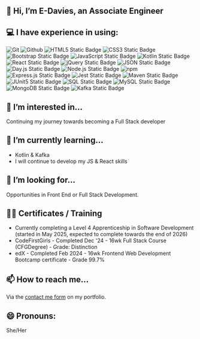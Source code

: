 ## 👋 Hi, I’m E-Davies, an Associate Engineer

## 💻 I have experience in using:

![Git](https://img.shields.io/badge/git-EFEFE7?style=for-the-badge&logo=git&logoColor=F74E27) 
![Github](https://img.shields.io/badge/github-121013?style=for-the-badge&logo=github&logoColor=white)
![HTML5 Static Badge](https://img.shields.io/badge/HTML5-E34F26?style=for-the-badge&logo=html5&logoColor=white)
![CSS3 Static Badge](https://img.shields.io/badge/CSS3-1572B6?style=for-the-badge&logo=css3&logoColor=white)
![Bootstrap Static Badge](https://img.shields.io/badge/Bootstrap-563D7C?style=for-the-badge&logo=bootstrap&logoColor=white)
![JavaScript Static Badge](https://img.shields.io/badge/JavaScript-323330?style=for-the-badge&logo=javascript&logoColor=F7DF1E)
![Kotlin Static Badge](https://img.shields.io/badge/Kotlin-7F52FF?style=for-the-badge&logo=kotlin&logoColor=white)
![React Static Badge](https://img.shields.io/badge/React-292929?style=for-the-badge&logo=react&logoColor=66DBFB)
![jQuery Static Badge](https://img.shields.io/badge/jQuery-0769AD?style=for-the-badge&logo=jquery&logoColor=white)
![JSON Static Badge](https://img.shields.io/badge/JSON-FAF0E6?style=for-the-badge&logo=json&logoColor=2A2A2A)
![Day.js Static Badge](https://img.shields.io/badge/Day.js-FF5F4C?style=for-the-badge&logo=day.js&logoColor=)
![Node.js Static Badge](https://img.shields.io/badge/Node.js-43853D?style=for-the-badge&logo=node.js&logoColor=white)
![npm](https://img.shields.io/badge/npm-%23CB3837.svg?style=for-the-badge&logo=npm&logoColor=white)
![Express.js Static Badge](https://img.shields.io/badge/Express.js-FFFFFF?style=for-the-badge&logo=express&logoColor=282828)
![Jest Static Badge](https://img.shields.io/badge/Jest-997781?style=for-the-badge&logo=jest&logoColor=9C4860)
![Maven Static Badge](https://img.shields.io/badge/Maven-white?style=for-the-badge&logo=apache-maven&logoColor=CB2435)
![JUnit5 Static Badge](https://img.shields.io/badge/JUnit5-white?style=for-the-badge&logo=junit5&logoColor=CB2435&labelColor=249c5f)
![SQL Static Badge](https://img.shields.io/badge/SQL-399CDC?style=for-the-badge&logo=scala&logoColor=white)
![MySQL Static Badge](https://img.shields.io/badge/MySQL-005C84?style=for-the-badge&logo=mysql&logoColor=white)
![MongoDB Static Badge](https://img.shields.io/badge/MongoDB-011D2D?style=for-the-badge&logo=mongodb&logoColor=01E661)
![Kafka Static Badge](https://img.shields.io/badge/Kafka-white?style=for-the-badge&logo=apache-kafka&logoColor=black)


 ## 👀 I’m interested in...
Continuing my journey towards becoming a Full Stack developer
 
## 🌱 I’m currently learning...
* Kotlin & Kafka 
* I will continue to develop my JS & React skills

## 💞️ I’m looking for...
Opportunities in Front End or Full Stack Development.

## 👩‍🎓 Certificates / Training 
* Currently completing a Level 4 Apprenticeship in Software Development (started in May 2025, expected to complete towards the end of 2026)
* CodeFirstGirls - Completed Dec '24 - 16wk Full Stack Course (CFGDegree) - Grade: Distinction
* edX - Completed Feb 2024 - 16wk Frontend Web Development Bootcamp certificate - Grade 99.7%

## 📫 How to reach me...
Via the [contact me form](https://e-davies.github.io/react-portfolio/) on my portfolio.

## 😄 Pronouns: 
She/Her


<!---
E-Davies/E-Davies is a ✨ special ✨ repository because its `README.md` (this file) appears on your GitHub profile.
You can click the Preview link to take a look at your changes.
--->
